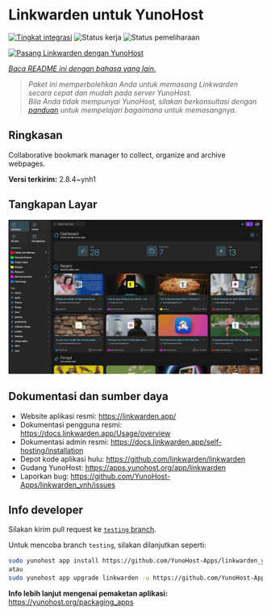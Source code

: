 <!--
N.B.: README ini dibuat secara otomatis oleh <https://github.com/YunoHost/apps/tree/master/tools/readme_generator>
Ini TIDAK boleh diedit dengan tangan.
-->

# Linkwarden untuk YunoHost

[![Tingkat integrasi](https://apps.yunohost.org/badge/integration/linkwarden)](https://ci-apps.yunohost.org/ci/apps/linkwarden/)
![Status kerja](https://apps.yunohost.org/badge/state/linkwarden)
![Status pemeliharaan](https://apps.yunohost.org/badge/maintained/linkwarden)

[![Pasang Linkwarden dengan YunoHost](https://install-app.yunohost.org/install-with-yunohost.svg)](https://install-app.yunohost.org/?app=linkwarden)

*[Baca README ini dengan bahasa yang lain.](./ALL_README.md)*

> *Paket ini memperbolehkan Anda untuk memasang Linkwarden secara cepat dan mudah pada server YunoHost.*  
> *Bila Anda tidak mempunyai YunoHost, silakan berkonsultasi dengan [panduan](https://yunohost.org/install) untuk mempelajari bagaimana untuk memasangnya.*

## Ringkasan

Collaborative bookmark manager to collect, organize and archive webpages.


**Versi terkirim:** 2.8.4~ynh1

## Tangkapan Layar

![Tangkapan Layar pada Linkwarden](./doc/screenshots/dashboard.jpg)

## Dokumentasi dan sumber daya

- Website aplikasi resmi: <https://linkwarden.app/>
- Dokumentasi pengguna resmi: <https://docs.linkwarden.app/Usage/overview>
- Dokumentasi admin resmi: <https://docs.linkwarden.app/self-hosting/installation>
- Depot kode aplikasi hulu: <https://github.com/linkwarden/linkwarden>
- Gudang YunoHost: <https://apps.yunohost.org/app/linkwarden>
- Laporkan bug: <https://github.com/YunoHost-Apps/linkwarden_ynh/issues>

## Info developer

Silakan kirim pull request ke [`testing` branch](https://github.com/YunoHost-Apps/linkwarden_ynh/tree/testing).

Untuk mencoba branch `testing`, silakan dilanjutkan seperti:

```bash
sudo yunohost app install https://github.com/YunoHost-Apps/linkwarden_ynh/tree/testing --debug
atau
sudo yunohost app upgrade linkwarden -u https://github.com/YunoHost-Apps/linkwarden_ynh/tree/testing --debug
```

**Info lebih lanjut mengenai pemaketan aplikasi:** <https://yunohost.org/packaging_apps>

